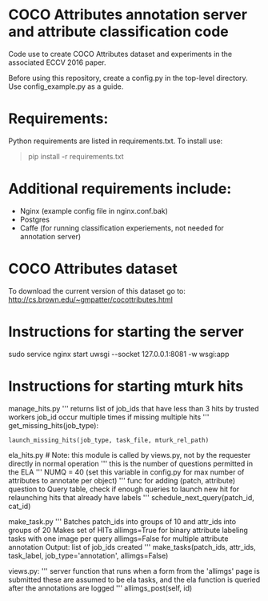 # COCO Attributes annotation server and attribute classification code
Code use to create COCO Attributes dataset and experiments in the associated ECCV 2016 paper. 

Before using this repository, create a config.py in the top-level
directory. Use config_example.py as a guide.

# Requirements:
Python requirements are listed in requirements.txt. To install use:
> pip install -r requirements.txt

# Additional requirements include:
* Nginx (example config file in nginx.conf.bak)
* Postgres
* Caffe (for running classification experiements, not needed for annotation server)

# COCO Attributes dataset
To download the current version of this dataset go to:
http://cs.brown.edu/~gmpatter/cocottributes.html

# Instructions for starting the server
sudo service nginx start
uwsgi --socket 127.0.0.1:8081 -w wsgi:app

# Instructions for starting mturk hits

manage_hits.py
    '''
    returns list of job_ids that have less than 3 hits by trusted workers
    job_id occur multiple times if missing multiple hits
    '''
    get_missing_hits(job_type):
    
    launch_missing_hits(job_type, task_file, mturk_rel_path)

ela_hits.py
    # Note: this module is called by views.py, not by the requester directly in normal operation
    '''
    this is the number of questions permitted in the ELA
    '''
    NUMQ = 40 (set this variable in config.py for max number of attributes to annotate per object)
    '''
    func for adding (patch, attribute) question to Query table, check if enough queries to launch new hit
    for relaunching hits that already have labels
    '''
    schedule_next_query(patch_id, cat_id)

make_task.py
    '''
    Batches patch_ids into groups of 10 and attr_ids into groups of 20 
    Makes set of HITs
    allimgs=True for binary attribute labeling tasks with one image per query
    allimgs=False for multiple attribute annotation
    Output: list of job_ids created
    '''
    make_tasks(patch_ids, attr_ids, task_label, job_type='annotation', allimgs=False)

views.py:
    '''
    server function that runs when a form from the 'allimgs' page is submitted
    these are assumed to be ela tasks, and the ela function is queried after the annotations are logged
    '''
    allimgs_post(self, id)
